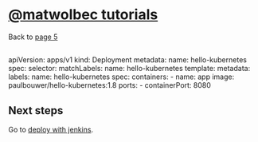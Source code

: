 # [@matwolbec tutorials](https://matwolbec.github.io/tutorials/)

Back to [page 5](terraform-azure-5.md)


##

apiVersion: apps/v1
kind: Deployment
metadata:
  name: hello-kubernetes
spec:
  selector:
    matchLabels:
      name: hello-kubernetes
  template:
    metadata:
      labels:
        name: hello-kubernetes
    spec:
      containers:
        - name: app
          image: paulbouwer/hello-kubernetes:1.8
          ports:
            - containerPort: 8080

## Next steps

Go to [deploy with jenkins](jenkins.md).


